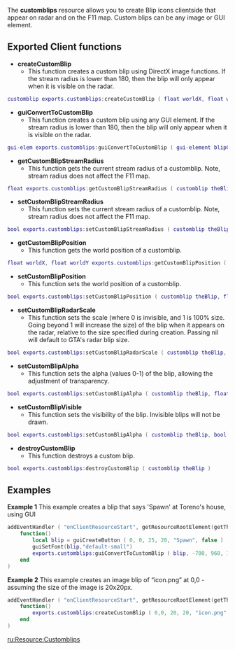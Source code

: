 The **customblips** resource allows you to create Blip icons clientside that appear on radar and on the F11 map. Custom blips can be any image or GUI element.

Exported Client functions
-------------------------

-   **createCustomBlip**
    -   This function creates a custom blip using DirectX image functions. If the stream radius is lower than 180, then the blip will only appear when it is visible on the radar.

``` lua
customblip exports.customblips:createCustomBlip ( float worldX, float worldY, int imageWidth, int imageHeight, string imagePath, [float streamRadius = 500] )
```

-   **guiConvertToCustomBlip**
    -   This function creates a custom blip using any GUI element. If the stream radius is lower than 180, then the blip will only appear when it is visible on the radar.

``` lua
gui-elem exports.customblips:guiConvertToCustomBlip ( gui-element blipGUI, float worldX, float worldY, [float streamRadius = 500] )
```

-   **getCustomBlipStreamRadius**
    -   This function gets the current stream radius of a customblip. Note, stream radius does not affect the F11 map.

``` lua
float exports.customblips:getCustomBlipStreamRadius ( customblip theBlip )
```

-   **setCustomBlipStreamRadius**
    -   This function sets the current stream radius of a customblip. Note, stream radius does not affect the F11 map.

``` lua
bool exports.customblips:setCustomBlipStreamRadius ( customblip theBlip, float streamRadius )
```

-   **getCustomBlipPosition**
    -   This function gets the world position of a customblip.

``` lua
float worldX, float worldY exports.customblips:getCustomBlipPosition ( customblip theBlip )
```

-   **setCustomBlipPosition**
    -   This function sets the world position of a customblip.

``` lua
bool exports.customblips:setCustomBlipPosition ( customblip theBlip, float worldX, float worldY )
```

-   **setCustomBlipRadarScale**
    -   This function sets the scale (where 0 is invisible, and 1 is 100% size. Going beyond 1 will increase the size) of the blip when it appears on the radar, relative to the size specified during creation. Passing nil will default to GTA's radar blip size.

``` lua
bool exports.customblips:setCustomBlipRadarScale ( customblip theBlip, float scale )
```

-   **setCustomBlipAlpha**
    -   This function sets the alpha (values 0-1) of the blip, allowing the adjustment of transparency.

``` lua
bool exports.customblips:setCustomBlipAlpha ( customblip theBlip, float alpha )
```

-   **setCustomBlipVisible**
    -   This function sets the visibility of the blip. Invisible blips will not be drawn.

``` lua
bool exports.customblips:setCustomBlipAlpha ( customblip theBlip, bool visible )
```

-   **destroyCustomBlip**
    -   This function destroys a custom blip.

``` lua
bool exports.customblips:destroyCustomBlip ( customblip theBlip )
```

Examples
--------

**Example 1** This example creates a blip that says 'Spawn' at Toreno's house, using GUI

``` lua
addEventHandler ( "onClientResourceStart", getResourceRootElement(getThisResource()),
    function()
        local blip = guiCreateButton ( 0, 0, 25, 20, "Spawn", false )
        guiSetFont(blip,"default-small")
        exports.customblips:guiConvertToCustomBlip ( blip, -700, 960, 10 )
    end
)
```

**Example 2** This example creates an image blip of “icon.png” at 0,0 - assuming the size of the image is 20x20px.

``` lua
addEventHandler ( "onClientResourceStart", getResourceRootElement(getThisResource()),
    function()
        exports.customblips:createCustomBlip ( 0,0, 20, 20, "icon.png" )
    end
)
```

[ru:<Resource:Customblips>](/docs/ru-resource-customblips.md "wikilink")
